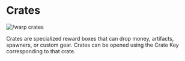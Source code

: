 # Crates

![/warp crates](../../.gitbook/assets/2022-01-16\_23.57.58.png)

Crates are specialized reward boxes that can drop money, artifacts, spawners, or custom gear. Crates can be opened using the Crate Key corresponding to that crate.

